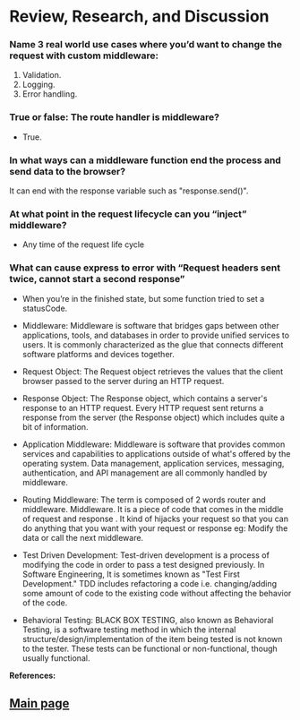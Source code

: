 # Review, Research, and Discussion

### Name 3 real world use cases where you’d want to change the request with custom middleware:

1. Validation.
2. Logging.
3. Error handling.

### True or false: The route handler is middleware?

- True.

### In what ways can a middleware function end the process and send data to the browser?

It can end with the response variable such as "response.send()".

### At what point in the request lifecycle can you “inject” middleware?

- Any time of the request life cycle

### What can cause express to error with “Request headers sent twice, cannot start a second response”

- When you’re  in the finished state, but some function tried to set a statusCode.

- Middleware: Middleware is software that bridges gaps between other applications, tools, and databases in order to provide unified services to users. It is commonly characterized as the glue that connects different software platforms and devices together.

- Request Object: The Request object retrieves the values that the client browser passed to the server during an HTTP request.

- Response Object: The Response object, which contains a server's response to an HTTP request. Every HTTP request sent returns a response from the server (the Response object) which includes quite a bit of information.

- Application Middleware: Middleware is software that provides common services and capabilities to applications outside of what's offered by the operating system. Data management, application services, messaging, authentication, and API management are all commonly handled by middleware.

- Routing Middleware: The term is composed of 2 words router and middleware. Middleware. It is a piece of code that comes in the middle of request and response . It kind of hijacks your request so that you can do anything that you want with your request or response eg: Modify the data or call the next middleware.

- Test Driven Development: Test-driven development is a process of modifying the code in order to pass a test designed previously. In Software Engineering, It is sometimes known as "Test First Development." TDD includes refactoring a code i.e. changing/adding some amount of code to the existing code without affecting the behavior of the code.

- Behavioral Testing: BLACK BOX TESTING, also known as Behavioral Testing, is a software testing method in which the internal structure/design/implementation of the item being tested is not known to the tester. These tests can be functional or non-functional, though usually functional.

**References:**

## [Main page](https://amjadmesmar.github.io/reading-notes/)
